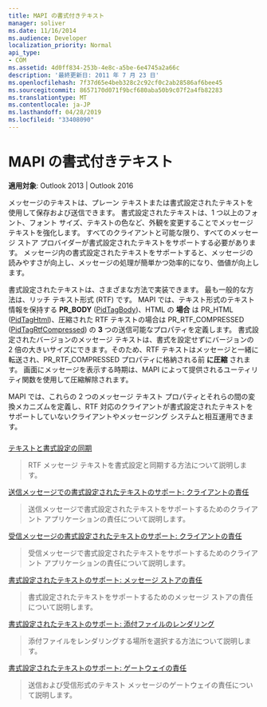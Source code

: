 ```yaml
---
title: MAPI の書式付きテキスト
manager: soliver
ms.date: 11/16/2014
ms.audience: Developer
localization_priority: Normal
api_type:
- COM
ms.assetid: 4d0ff834-253b-4e8c-a5be-6e4745a2a66c
description: '最終更新日: 2011 年 7 月 23 日'
ms.openlocfilehash: 7f37d65e4beb328c2c92cf0c2ab28586af6bee45
ms.sourcegitcommit: 8657170d071f9bcf680aba50b9c07f2a4fb82283
ms.translationtype: MT
ms.contentlocale: ja-JP
ms.lasthandoff: 04/28/2019
ms.locfileid: "33408090"
---
```

# <a name="formatted-text-in-mapi"></a>MAPI の書式付きテキスト

  
  
**適用対象**: Outlook 2013 | Outlook 2016 
  
メッセージのテキストは、プレーン テキストまたは書式設定されたテキストを使用して保存および送信できます。 書式設定されたテキストは、1 つ以上のフォント、フォント サイズ、テキストの色など、外観を変更することでメッセージ テキストを強化します。 すべてのクライアントと可能な限り、すべてのメッセージ ストア プロバイダーが書式設定されたテキストをサポートする必要があります。 メッセージ内の書式設定されたテキストをサポートすると、メッセージの読みやすさが向上し、メッセージの処理が簡単かつ効率的になり、価値が向上します。
  
書式設定されたテキストは、さまざまな方法で実装できます。 最も一般的な方法は、リッチ テキスト形式 (RTF) です。 MAPI では、テキスト形式のテキスト情報を保持する **PR_BODY** ([PidTagBody](pidtagbody-canonical-property.md))、HTML の **場合** は PR_HTML ([PidTagHtml](pidtaghtml-canonical-property.md))、圧縮された RTF テキストの場合は PR_RTF_COMPRESSED ([PidTagRtfCompressed](pidtagrtfcompressed-canonical-property.md)) の **3** つの送信可能なプロパティを定義します。 書式設定されたバージョンのメッセージ テキストは、書式を設定せずにバージョンの 2 倍の大きいサイズにできます。そのため、RTF テキストはメッセージと一緒に転送され、PR_RTF_COMPRESSED プロパティに格納される前 **に圧縮** されます。 画面にメッセージを表示する時期は、MAPI によって提供されるユーティリティ関数を使用して圧縮解除されます。 
  
MAPI では、これらの 2 つのメッセージ テキスト プロパティとそれらの間の変換メカニズムを定義し、RTF 対応のクライアントが書式設定されたテキストをサポートしていないクライアントやメッセージング システムと相互運用できます。
  
### 

[テキストと書式設定の同期](synchronizing-text-and-formatting.md)
  
> RTF メッセージ テキストを書式設定と同期する方法について説明します。
    
[送信メッセージでの書式設定されたテキストのサポート: クライアントの責任](supporting-formatted-text-in-outgoing-messages-client-responsibilities.md)
  
> 送信メッセージで書式設定されたテキストをサポートするためのクライアント アプリケーションの責任について説明します。
    
[受信メッセージの書式設定されたテキストのサポート: クライアントの責任](supporting-formatted-text-in-incoming-messages-client-responsibilities.md)
  
> 受信メッセージで書式設定されたテキストをサポートするためのクライアント アプリケーションの責任について説明します。
    
[書式設定されたテキストのサポート: メッセージ ストアの責任](supporting-formatted-text-message-store-responsibilities.md)
  
> 書式設定されたテキストをサポートするためのメッセージ ストアの責任について説明します。
    
[書式設定されたテキストのサポート: 添付ファイルのレンダリング](supporting-formatted-text-rendering-attachments.md)
  
> 添付ファイルをレンダリングする場所を選択する方法について説明します。
    
[書式設定されたテキストのサポート: ゲートウェイの責任](supporting-formatted-text-gateway-responsibilities.md)
  
> 送信および受信形式のテキスト メッセージのゲートウェイの責任について説明します。
    

